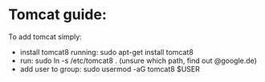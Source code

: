 # Tomcat guide:
To add tomcat simply:
* install tomcat8 running: sudo apt-get install tomcat8
* run: sudo ln -s /etc/tomcat8 . (unsure which path, find out @google.de)
* add user to group: sudo usermod -aG tomcat8 $USER
